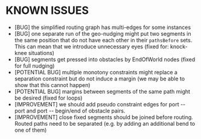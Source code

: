 KNOWN ISSUES
============

* [BUG] the simplified routing graph has multi-edges for some instances
* [BUG] one separate run of the geo-nudging might put two segments in the same position that do not have each other in their `pathsBefore` sets. This can mean that we introduce unnecessary eyes (fixed for: knock-knee situations)
* [BUG] segments get pressed into obstacles by EndOfWorld nodes (fixed for full nudging)
* [POTENTIAL BUG] multiple monotony constraints might replace a separation constraint but do not induce a margin (we may be able to show that this cannot happen)
* [POTENTIAL BUG] margins between segments of the same path might be desired (fixed for loops)
* [IMPROVEMENT] we should add pseudo constraint edges for port -- port and port -- begin/end of obstacle pairs.
* [IMPROVEMENT] close fixed segments should be joined before routing. Routed paths need to be separated (e.g. by adding an additional bend to one of them)

